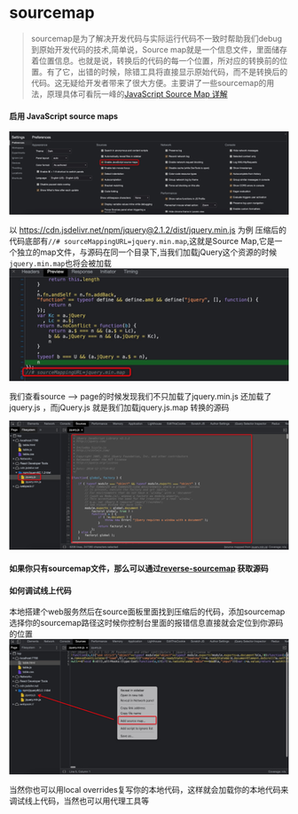 # sourcemap

> sourcemap是为了解决开发代码与实际运行代码不一致时帮助我们debug到原始开发代码的技术,简单说，Source map就是一个信息文件，里面储存着位置信息。也就是说，转换后的代码的每一个位置，所对应的转换前的位置。有了它，出错的时候，除错工具将直接显示原始代码，而不是转换后的代码。这无疑给开发者带来了很大方便。主要讲了一些sourcemap的用法，原理具体可看阮一峰的[JavaScript Source Map 详解](http://www.ruanyifeng.com/blog/2013/01/javascript_source_map.html)

#### 启用 JavaScript source maps
![img_2.png](./img/img.png)


以 https://cdn.jsdelivr.net/npm/jquery@2.1.2/dist/jquery.min.js 为例
压缩后的代码底部有`//# sourceMappingURL=jquery.min.map`,这就是Source Map,它是一个独立的map文件，与源码在同一个目录下,当我们加载jQuery这个资源的时候 `jquery.min.map`也将会被加载
![img.png](./img/img2.png)


我们查看source --> page的时候发现我们不只加载了jquery.min.js 还加载了 jquery.js ，而jQuery.js 就是我们加载jquery.js.map 转换的源码

![img.png](./img/img3.png)


#### 如果你只有sourcemap文件，那么可以通过[reverse-sourcemap](https://www.npmjs.com/package/reverse-sourcemap) 获取源码

#### 如何调试线上代码

本地搭建个web服务然后在source面板里面找到压缩后的代码，添加sourcemap 选择你的sourcemap路径这时候你控制台里面的报错信息直接就会定位到你源码的位置
![img.png](./img/img4.png)

当然你也可以用local overrides复写你的本地代码，这样就会加载你的本地代码来调试线上代码，当然也可以用代理工具等

